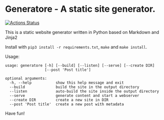 # Generatore - A static site generator.

[![Actions Status](https://github.com/picofish/generatore/workflows/build/badge.svg)](https://github.com/picofish/generatore/actions)

This is a static website generator written in Python based on Markdown and Jinja2

Install with `pip3 install -r requirements.txt`, `make` and `make install`.

Usage:

```
usage: generatore [-h] [--build] [--listen] [--serve] [--create DIR]
                  [--post 'Post title']

optional arguments:
  -h, --help           show this help message and exit
  --build              build the site in the output directory
  --listen             auto-build the site inside the output directory
  --serve              generate content and start a webserver
  --create DIR         create a new site in DIR
  --post 'Post title'  create a new post with metadata
```

Have fun!
